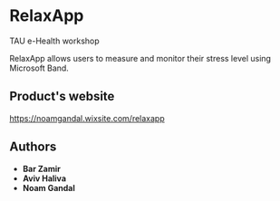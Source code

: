 # RelaxApp
TAU e-Health workshop

RelaxApp allows users to measure and monitor their stress level using Microsoft Band.


## Product's website
https://noamgandal.wixsite.com/relaxapp

## Authors

* **Bar Zamir**
* **Aviv Haliva**
* **Noam Gandal**